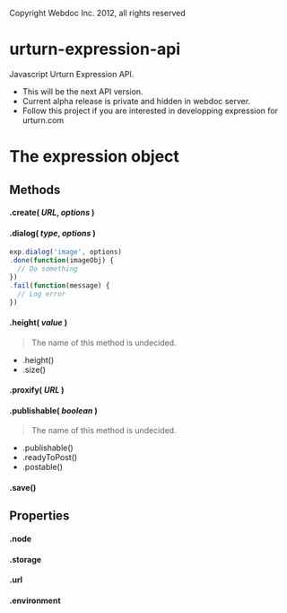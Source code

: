 Copyright Webdoc Inc. 2012, all rights reserved

urturn-expression-api
=====================

Javascript Urturn Expression API.

* This will be the next API version. 
* Current alpha release is private and hidden in webdoc server.
* Follow this project if you are interested in developping expression for urturn.com


# The expression object

## Methods

#### .create( _URL_, _options_ )

#### .dialog( _type_, _options_ )

```js
exp.dialog('image', options)
.done(function(imageObj) {
  // Do something
})
.fail(function(message) {
  // Log error
})
```

#### .height( _value_ ) 

> The name of this method is undecided.
* .height()
* .size()


#### .proxify( _URL_ )

#### .publishable( _boolean_ )

> The name of this method is undecided.
* .publishable()
* .readyToPost()
* .postable()


#### .save()



## Properties

#### .node

#### .storage

#### .url

#### .environment

####

